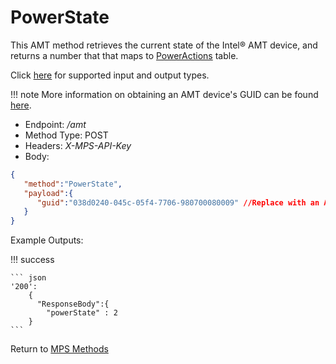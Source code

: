 # PowerState

This AMT method retrieves the current state of the Intel&reg; AMT device, and returns a number that that maps to [PowerActions](poweraction.md) table.

Click [here](types.md) for supported input and output types.

!!! note
	More information on obtaining an AMT device's GUID can be found [here](../../Topics/guids.md).

* Endpoint: */amt*
* Method Type: POST
* Headers: *X-MPS-API-Key*
* Body:

``` json
{  
   "method":"PowerState",
   "payload":{  
      "guid":"038d0240-045c-05f4-7706-980700080009" //Replace with an AMT Device's GUID
   }
}
```

Example Outputs:

!!! success

	``` json
	'200':
	    {
	      "ResponseBody":{
			"powerState" : 2
		}
	```

Return to [MPS Methods](../indexMPS.md)